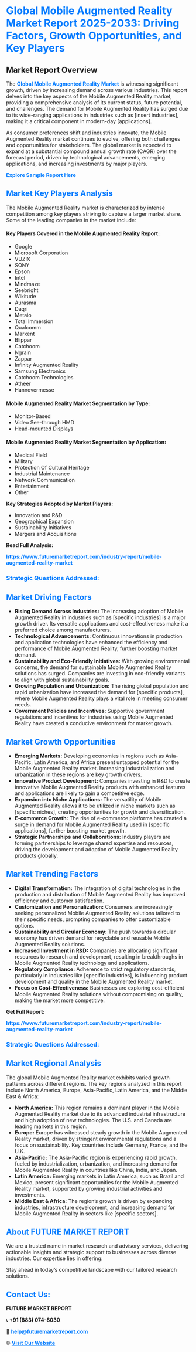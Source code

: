 <h1 style="color: #007BFF;">Global Mobile Augmented Reality Market Report 2025-2033: Driving Factors, Growth Opportunities, and Key Players</h1>

<section id="overview">
<h2>Market Report Overview</h2>
<p>The <a href="https://www.futuremarketreport.com/industry-report/mobile-augmented-reality-market" style="color: #007BFF; text-decoration: none;"><strong>Global Mobile Augmented Reality Market</strong></a> is witnessing significant growth, driven by increasing demand across various industries. This report delves into the key aspects of the Mobile Augmented Reality market, providing a comprehensive analysis of its current status, future potential, and challenges. The demand for Mobile Augmented Reality has surged due to its wide-ranging applications in industries such as [insert industries], making it a critical component in modern-day [applications].</p>
<p>As consumer preferences shift and industries innovate, the Mobile Augmented Reality market continues to evolve, offering both challenges and opportunities for stakeholders. The global market is expected to expand at a substantial compound annual growth rate (CAGR) over the forecast period, driven by technological advancements, emerging applications, and increasing investments by major players.</p>
</section>

<section id="overview">
<p><a href="https://www.futuremarketreport.com/request-sample/reportId=104593" style="color: #007BFF; text-decoration: none;"><strong>Explore Sample Report Here</strong></a></p>
</section>

<section id="key-players">
<h2 style="color: #007BFF;">Market Key Players Analysis</h2>
<p>The Mobile Augmented Reality market is characterized by intense competition among key players striving to capture a larger market share. Some of the leading companies in the market include:</p>
<h4>Key Players Covered in the Mobile Augmented Reality Report:</h4>
<ul><li>Google</li><li>Microsoft Corporation</li><li>VUZIX</li><li>SONY</li><li>Epson</li><li>Intel</li><li>Mindmaze</li><li>Seebright</li><li>Wikitude</li><li>Aurasma</li><li>Daqri</li><li>Metaio</li><li>Total Immersion</li><li>Qualcomm</li><li>Marxent</li><li>Blippar</li><li>Catchoom</li><li>Ngrain</li><li>Zappar</li><li>Infinity Augmented Reality</li><li>Samsung Electronics</li><li>Catchoom Technologies</li><li>Atheer</li><li>Hannovermesse</li></ul>
<h4>Mobile Augmented Reality Market Segmentation by Type:</h4>
<ul><li>Monitor-Based</li><li>Video See-through HMD</li><li>Head-mounted Displays</li></ul>

<h4>Mobile Augmented Reality Market Segmentation by Application:</h4>
<ul><li>Medical Field</li><li>Military</li><li>Protection Of Cultural Heritage</li><li>Industrial Maintenance</li><li>Network Communication</li><li>Entertainment</li><li>Other</li></ul>
<p><strong>Key Strategies Adopted by Market Players:</strong></p>
<ul>
<li>Innovation and R&D</li>
<li>Geographical Expansion</li>
<li>Sustainability Initiatives</li>
<li>Mergers and Acquisitions</li>
</ul>
</section>

<section>
<p><strong>Read Full Analysis: </strong></p><a href="https://www.futuremarketreport.com/industry-report/mobile-augmented-reality-market" style="color: #007BFF; text-decoration: none;"><strong>https://www.futuremarketreport.com/industry-report/mobile-augmented-reality-market</strong></a>
<h3 style="color: #007BFF;">Strategic Questions Addressed:</h3>
</section>

<section id="driving-factors">
<h2 style="color: #007BFF;">Market Driving Factors</h2>
<ul>
<li><strong>Rising Demand Across Industries:</strong> The increasing adoption of Mobile Augmented Reality in industries such as [specific industries] is a major growth driver. Its versatile applications and cost-effectiveness make it a preferred choice among manufacturers.</li>
<li><strong>Technological Advancements:</strong> Continuous innovations in production and application technologies have enhanced the efficiency and performance of Mobile Augmented Reality, further boosting market demand.</li>
<li><strong>Sustainability and Eco-Friendly Initiatives:</strong> With growing environmental concerns, the demand for sustainable Mobile Augmented Reality solutions has surged. Companies are investing in eco-friendly variants to align with global sustainability goals.</li>
<li><strong>Growing Population and Urbanization:</strong> The rising global population and rapid urbanization have increased the demand for [specific products], where Mobile Augmented Reality plays a vital role in meeting consumer needs.</li>
<li><strong>Government Policies and Incentives:</strong> Supportive government regulations and incentives for industries using Mobile Augmented Reality have created a conducive environment for market growth.</li>
</ul>
</section>

<section id="growth-opportunities">
<h2 style="color: #007BFF;">Market Growth Opportunities</h2>
<ul>
<li><strong>Emerging Markets:</strong> Developing economies in regions such as Asia-Pacific, Latin America, and Africa present untapped potential for the Mobile Augmented Reality market. Increasing industrialization and urbanization in these regions are key growth drivers.</li>
<li><strong>Innovative Product Development:</strong> Companies investing in R&D to create innovative Mobile Augmented Reality products with enhanced features and applications are likely to gain a competitive edge.</li>
<li><strong>Expansion into Niche Applications:</strong> The versatility of Mobile Augmented Reality allows it to be utilized in niche markets such as [specific niches], creating opportunities for growth and diversification.</li>
<li><strong>E-commerce Growth:</strong> The rise of e-commerce platforms has created a surge in demand for Mobile Augmented Reality used in [specific applications], further boosting market growth.</li>
<li><strong>Strategic Partnerships and Collaborations:</strong> Industry players are forming partnerships to leverage shared expertise and resources, driving the development and adoption of Mobile Augmented Reality products globally.</li>
</ul>
</section>

<section id="trending-factors">
<h2 style="color: #007BFF;">Market Trending Factors</h2>
<ul>
<li><strong>Digital Transformation:</strong> The integration of digital technologies in the production and distribution of Mobile Augmented Reality has improved efficiency and customer satisfaction.</li>
<li><strong>Customization and Personalization:</strong> Consumers are increasingly seeking personalized Mobile Augmented Reality solutions tailored to their specific needs, prompting companies to offer customizable options.</li>
<li><strong>Sustainability and Circular Economy:</strong> The push towards a circular economy has driven demand for recyclable and reusable Mobile Augmented Reality solutions.</li>
<li><strong>Increased Investment in R&D:</strong> Companies are allocating significant resources to research and development, resulting in breakthroughs in Mobile Augmented Reality technology and applications.</li>
<li><strong>Regulatory Compliance:</strong> Adherence to strict regulatory standards, particularly in industries like [specific industries], is influencing product development and quality in the Mobile Augmented Reality market.</li>
<li><strong>Focus on Cost-Effectiveness:</strong> Businesses are exploring cost-efficient Mobile Augmented Reality solutions without compromising on quality, making the market more competitive.</li>
</ul>
</section>

<section>
<p><strong>Get Full Report: </strong></p><a href="https://www.futuremarketreport.com/industry-report/mobile-augmented-reality-market" style="color: #007BFF; text-decoration: none;"><strong>https://www.futuremarketreport.com/industry-report/mobile-augmented-reality-market</strong></a>
<h3 style="color: #007BFF;">Strategic Questions Addressed:</h3>
</section>


<section id="regional-analysis">
<h2 style="color: #007BFF;">Market Regional Analysis</h2>
<p>The global Mobile Augmented Reality market exhibits varied growth patterns across different regions. The key regions analyzed in this report include North America, Europe, Asia-Pacific, Latin America, and the Middle East & Africa:</p>
<ul>
<li><strong>North America:</strong> This region remains a dominant player in the Mobile Augmented Reality market due to its advanced industrial infrastructure and high adoption of new technologies. The U.S. and Canada are leading markets in this region.</li>
<li><strong>Europe:</strong> Europe has witnessed steady growth in the Mobile Augmented Reality market, driven by stringent environmental regulations and a focus on sustainability. Key countries include Germany, France, and the U.K.</li>
<li><strong>Asia-Pacific:</strong> The Asia-Pacific region is experiencing rapid growth, fueled by industrialization, urbanization, and increasing demand for Mobile Augmented Reality in countries like China, India, and Japan.</li>
<li><strong>Latin America:</strong> Emerging markets in Latin America, such as Brazil and Mexico, present significant opportunities for the Mobile Augmented Reality market, supported by growing industrial activities and investments.</li>
<li><strong>Middle East & Africa:</strong> The region’s growth is driven by expanding industries, infrastructure development, and increasing demand for Mobile Augmented Reality in sectors like [specific sectors].</li>
</ul>
</section>

<footer>
<h2 style="color: #007BFF;">About FUTURE MARKET REPORT</h2>
<p>We are a trusted name in market research and advisory services, delivering actionable insights and strategic support to businesses across diverse industries. Our expertise lies in offering:</p>

<p>Stay ahead in today’s competitive landscape with our tailored research solutions.</p>

<h2 style="color: #007BFF;">Contact Us:</h2>
<p><strong>FUTURE MARKET REPORT</strong></p>
<p>📞 <strong>+91 (883) 074-8030</strong></p>
<p>📧 <strong><a href="mailto:help@futuremarketreport.com" style="color: #007BFF;">help@futuremarketreport.com</a></strong></p>
<p>🌐 <strong><a href="https://www.futuremarketreport.com/" style="color: #007BFF;">Visit Our Website</a></strong></p>
</footer>